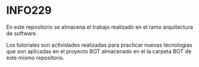 # INFO229

En este repositorio se almacena el trabajo realizado en el ramo arquitectura de software.

Los tutoriales son actividades realizadas para practicar nuevas tecnologias que son aplicadas en el proyecto BOT almacenado en el la carpeta BOT de este mismo repositorio.
